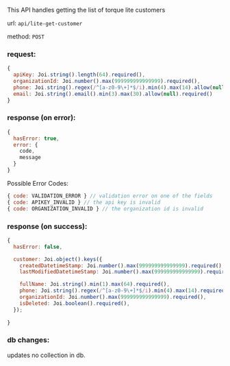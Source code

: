This API handles getting the list of torque lite customers

url: `api/lite-get-customer`

method: `POST`

### request: 
```js
{
  apiKey: Joi.string().length(64).required(),
  organizationId: Joi.number().max(999999999999999).required(),
  phone: Joi.string().regex(/^[a-z0-9\+]*$/i).min(4).max(14).allow(null).required(),
  email: Joi.string().email().min(3).max(30).allow(null).required()
}
```

### response (on error):
```js
{
  hasError: true,
  error: {
    code,
    message
  }
}
```

Possible Error Codes:
```js
{ code: VALIDATION_ERROR } // validation error on one of the fields
{ code: APIKEY_INVALID } // the api key is invalid
{ code: ORGANIZATION_INVALID } // the organization id is invalid
```

### response (on success):
```js
{
  hasError: false,

  customer: Joi.object().keys({
    createdDatetimeStamp: Joi.number().max(999999999999999).required(),
    lastModifiedDatetimeStamp: Joi.number().max(999999999999999).required(),

    fullName: Joi.string().min(1).max(64).required(),
    phone: Joi.string().regex(/^[a-z0-9\+]*$/i).min(4).max(14).required(),
    organizationId: Joi.number().max(999999999999999).required(),
    isDeleted: Joi.boolean().required(),    
  });
  
}
```

### db changes:
updates no collection in db.